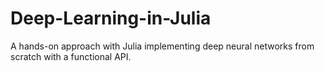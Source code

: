 # Deep-Learning-in-Julia
A hands-on approach with Julia implementing deep neural networks from scratch with a functional API.
